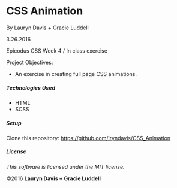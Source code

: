 # CSS Animation 

By Lauryn Davis + Gracie Luddell 

3.26.2016

Epicodus CSS Week 4 / In class exercise 

Project Objectives:

* An exercise in creating full page CSS animations. 

##### Technologies Used

* HTML
* SCSS

##### Setup

Clone this repository: https://github.com/lryndavis/CSS_Animation 

##### License

*This software is licensed under the MIT license.*

&copy;2016 **Lauryn Davis + Gracie Luddell**

